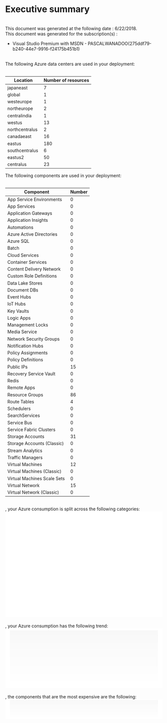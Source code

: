 # Executive summary
  
   
This document was generated at the following date : 6/22/2018.  
This document was generated for the subscription(s) :  

- Visual Studio Premium with MSDN - PASCALWANADOO(275ddf79-b240-44e7-9916-f24175b451b1)

  
   
The following Azure data centers are used in your deployment:  
   

| Location | Number of resources |
| --- | --- |
| japaneast  | 7  |
| global  | 1  |
| westeurope  | 1  |
| northeurope  | 2  |
| centralindia  | 1  |
| westus  | 13  |
| northcentralus  | 2  |
| canadaeast  | 16  |
| eastus  | 180  |
| southcentralus  | 6  |
| eastus2  | 50  |
| centralus  | 23  |
  
The following components are used in your deployment:  
   

| Component | Number |
| --- | --- |
| App Service Environments  | 0  |
| App Services  | 0  |
| Application Gateways  | 0  |
| Application Insights  | 0  |
| Automations  | 0  |
| Azure Active Directories  | 0  |
| Azure SQL  | 0  |
| Batch  | 0  |
| Cloud Services  | 0  |
| Container Services  | 0  |
| Content Delivery Network  | 0  |
| Custom Role Definitions  | 0  |
| Data Lake Stores  | 0  |
| Document DBs  | 0  |
| Event Hubs  | 0  |
| IoT Hubs  | 0  |
| Key Vaults  | 0  |
| Logic Apps  | 0  |
| Management Locks  | 0  |
| Media Service  | 0  |
| Network Security Groups  | 0  |
| Notification Hubs  | 0  |
| Policy Assignments  | 0  |
| Policy Definitions  | 0  |
| Public IPs  | 15  |
| Recovery Service Vault  | 0  |
| Redis  | 0  |
| Remote Apps  | 0  |
| Resource Groups  | 86  |
| Route Tables  | 4  |
| Schedulers  | 0  |
| SearchServices  | 0  |
| Service Bus  | 0  |
| Service Fabric Clusters  | 0  |
| Storage Accounts  | 31  |
| Storage Accounts (Classic)  | 0  |
| Stream Analytics  | 0  |
| Traffic Managers  | 0  |
| Virtual Machines  | 12  |
| Virtual Machines (Classic)  | 0  |
| Virtual Machines Scale Sets  | 0  |
| Virtual Network  | 15  |
| Virtual Network (Classic)  | 0  |
  
   
, your Azure consumption is split across the following categories:  
![Cloudockit](../assets/DBDED50CF8D449F7895D0F6D1F5C189A.png)   
, your Azure consumption has the following trend:  
![Cloudockit](../assets/F7C7D6A713A846C7865616520B6AF21D.png)   
, the components that are the most expensive are the following:  
![Cloudockit](../assets/B09D2E55D7F049FCBAA0F3B3DD5F484D.png)
